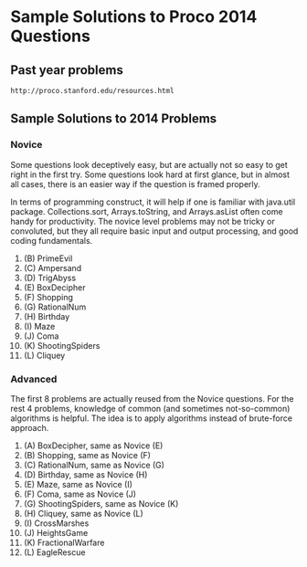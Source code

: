 # Sample Solutions to Proco 2014 Questions

## Past year problems

    http://proco.stanford.edu/resources.html

## Sample Solutions to 2014 Problems

### Novice
Some questions look deceptively easy, but are actually not so easy to get right in the first try. Some questions look
hard at first glance, but in almost all cases, there is an easier way if the question is framed properly.

In terms of programming construct, it will help if one is familiar with java.util package. Collections.sort, Arrays.toString,
and Arrays.asList often come handy for productivity. The novice level problems may not be tricky or convoluted, but they
all require basic input and output processing, and good coding fundamentals.

1. (B) PrimeEvil
1. (C) Ampersand
1. (D) TrigAbyss
1. (E) BoxDecipher
1. (F) Shopping
1. (G) RationalNum
1. (H) Birthday
1. (I) Maze
1. (J) Coma
1. (K) ShootingSpiders
1. (L) Cliquey

### Advanced
The first 8 problems are actually reused from the Novice questions. For the rest 4 problems, knowledge of common
(and sometimes not-so-common) algorithms is helpful. The idea is to apply algorithms instead of brute-force approach.

1. (A) BoxDecipher, same as Novice (E)
2. (B) Shopping, same as Novice (F)
3. (C) RationalNum, same as Novice (G)
4. (D) Birthday, same as Novice (H)
5. (E) Maze, same as Novice (I)
6. (F) Coma, same as Novice (J)
7. (G) ShootingSpiders, same as Novice (K)
8. (H) Cliquey, same as Novice (L)
9. (I) CrossMarshes
10. (J) HeightsGame
11. (K) FractionalWarfare
12. (L) EagleRescue